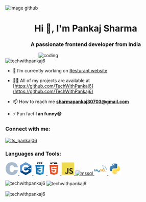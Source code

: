 ![image github](https://github.com/user-attachments/assets/03bdecc5-4e95-4d42-9cd8-ba087034b795)

<h1 align="center">Hi 👋, I'm Pankaj Sharma</h1>
<h3 align="center">A passionate frontend developer from India</h3>
<img align="right"alt="coding" width="400" src="https://cdn.dribbble.com/users/1019864/screenshots/3079099/media/9e5055da2ee6c899aab9403ceb7d0dc3.gif">

<p align="left"> <img src="https://komarev.com/ghpvc/?username=techwithpankaj6&label=Profile%20views&color=0e75b6&style=flat" alt="techwithpankaj6" /> </p>

- 🔭 I’m currently working on [Resturant website](https://github.com/TechWithPankaj6/restaurantwebsite.git)

- 👨‍💻 All of my projects are available at [https://github.com/TechWithPankaj6](https://github.com/TechWithPankaj6)

- 📫 How to reach me **sharmapankaj30703@gmail.com**

- ⚡ Fun fact **I an funny😎**

<h3 align="left">Connect with me:</h3>
<p align="left">
<a href="https://instagram.com/its_pankaj06" target="blank"><img align="center" src="https://raw.githubusercontent.com/rahuldkjain/github-profile-readme-generator/master/src/images/icons/Social/instagram.svg" alt="its_pankaj06" height="30" width="40" /></a>
</p>

<h3 align="left">Languages and Tools:</h3>
<p align="left"> <a href="https://www.cprogramming.com/" target="_blank" rel="noreferrer"> <img src="https://raw.githubusercontent.com/devicons/devicon/master/icons/c/c-original.svg" alt="c" width="40" height="40"/> </a> <a href="https://www.w3schools.com/cpp/" target="_blank" rel="noreferrer"> <img src="https://raw.githubusercontent.com/devicons/devicon/master/icons/cplusplus/cplusplus-original.svg" alt="cplusplus" width="40" height="40"/> </a> <a href="https://www.w3schools.com/css/" target="_blank" rel="noreferrer"> <img src="https://raw.githubusercontent.com/devicons/devicon/master/icons/css3/css3-original-wordmark.svg" alt="css3" width="40" height="40"/> </a> <a href="https://www.w3.org/html/" target="_blank" rel="noreferrer"> <img src="https://raw.githubusercontent.com/devicons/devicon/master/icons/html5/html5-original-wordmark.svg" alt="html5" width="40" height="40"/> </a> <a href="https://developer.mozilla.org/en-US/docs/Web/JavaScript" target="_blank" rel="noreferrer"> <img src="https://raw.githubusercontent.com/devicons/devicon/master/icons/javascript/javascript-original.svg" alt="javascript" width="40" height="40"/> </a> <a href="https://www.microsoft.com/en-us/sql-server" target="_blank" rel="noreferrer"> <img src="https://www.svgrepo.com/show/303229/microsoft-sql-server-logo.svg" alt="mssql" width="40" height="40"/> </a> <a href="https://www.mysql.com/" target="_blank" rel="noreferrer"> <img src="https://raw.githubusercontent.com/devicons/devicon/master/icons/mysql/mysql-original-wordmark.svg" alt="mysql" width="40" height="40"/> </a> <a href="https://www.python.org" target="_blank" rel="noreferrer"> <img src="https://raw.githubusercontent.com/devicons/devicon/master/icons/python/python-original.svg" alt="python" width="40" height="40"/> </a> </p>

<p><img align="left" src="https://github-readme-stats.vercel.app/api/top-langs?username=techwithpankaj6&show_icons=true&locale=en&layout=compact" alt="techwithpankaj6" /></p>

<p>&nbsp;<img align="center" src="https://github-readme-stats.vercel.app/api?username=techwithpankaj6&show_icons=true&locale=en" alt="techwithpankaj6" /></p>

<p><img align="center" src="https://github-readme-streak-stats.herokuapp.com/?user=techwithpankaj6&" alt="techwithpankaj6" /></p>
